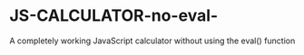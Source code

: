 # JS-CALCULATOR-no-eval-
A completely working JavaScript calculator without using the eval() function
